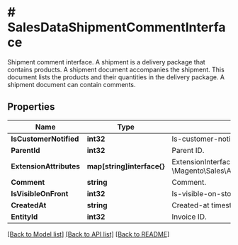 # # SalesDataShipmentCommentInterface
Shipment comment interface. A shipment is a delivery package that contains products. A shipment document accompanies the shipment. This document lists the products and their quantities in the delivery package. A shipment document can contain comments.

## Properties 


Name | Type | Description | Notes
------------ | ------------- | ------------- | -------------
**IsCustomerNotified**| **int32** | Is-customer-notified flag value.  |
**ParentId**| **int32** | Parent ID.  |
**ExtensionAttributes**| **map[string]interface{}** | ExtensionInterface class for @see \\Magento\\Sales\\Api\\Data\\ShipmentCommentInterface  | [optional]
**Comment**| **string** | Comment.  |
**IsVisibleOnFront**| **int32** | Is-visible-on-storefront flag value.  |
**CreatedAt**| **string** | Created-at timestamp.  | [optional]
**EntityId**| **int32** | Invoice ID.  | [optional]


[[Back to Model list]](../../README.md#models) [[Back to API list]](../../README.md#endpoints) [[Back to README]](../../README.md)

